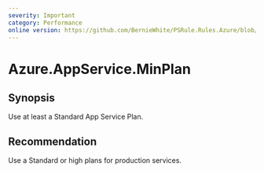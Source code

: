 ```yaml
---
severity: Important
category: Performance
online version: https://github.com/BernieWhite/PSRule.Rules.Azure/blob/master/docs/rules/en-US/Azure.AppService.MinPlan.md
---
```


# Azure.AppService.MinPlan

## Synopsis

Use at least a Standard App Service Plan.

## Recommendation

Use a Standard or high plans for production services.
